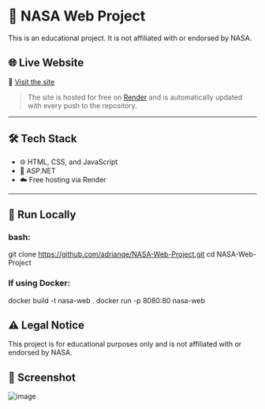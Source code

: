 # 🚀 NASA Web Project

This is an educational project. It is not affiliated with or endorsed by NASA.

## 🌐 Live Website

🔗 [Visit the site](https://nasa-web-project.onrender.com)

> The site is hosted for free on [Render](https://render.com) and is automatically updated with every push to the repository.
---

## 🛠️ Tech Stack

- 🌐 HTML, CSS, and JavaScript  
- 🧱 ASP.NET 
- ☁️ Free hosting via Render  

---

## 🚀 Run Locally

### bash:
git clone https://github.com/adrianqe/NASA-Web-Project.git
cd NASA-Web-Project

### If using Docker:
docker build -t nasa-web .
docker run -p 8080:80 nasa-web

## ⚠️ Legal Notice
This project is for educational purposes only and is not affiliated with or endorsed by NASA.

## 📸 Screenshot
![image](https://github.com/user-attachments/assets/57a48d61-d10e-4701-944b-e7d28b5444d7)
